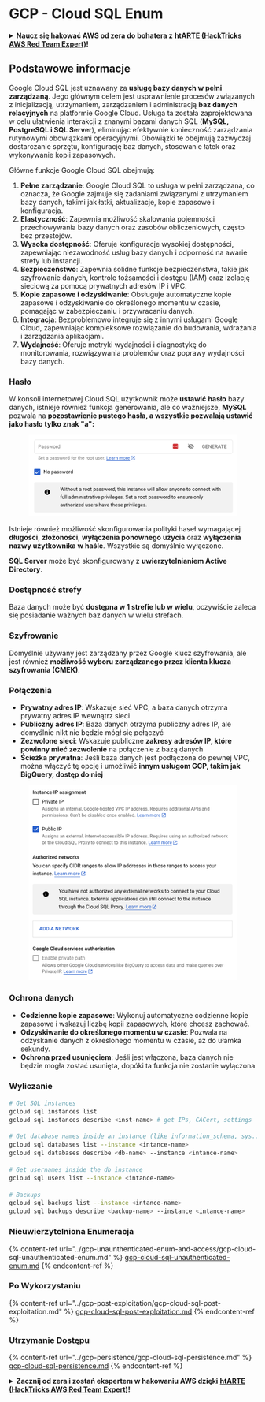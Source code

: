 # GCP - Cloud SQL Enum

<details>

<summary><strong>Naucz się hakować AWS od zera do bohatera z</strong> <a href="https://training.hacktricks.xyz/courses/arte"><strong>htARTE (HackTricks AWS Red Team Expert)</strong></a><strong>!</strong></summary>

Inne sposoby wsparcia HackTricks:

* Jeśli chcesz zobaczyć swoją **firmę reklamowaną w HackTricks** lub **pobrać HackTricks w formacie PDF**, sprawdź [**PLANY SUBSKRYPCYJNE**](https://github.com/sponsors/carlospolop)!
* Zdobądź [**oficjalne gadżety PEASS & HackTricks**](https://peass.creator-spring.com)
* Odkryj [**Rodzinę PEASS**](https://opensea.io/collection/the-peass-family), naszą kolekcję ekskluzywnych [**NFT**](https://opensea.io/collection/the-peass-family)
* **Dołącz do** 💬 [**Grupy Discord**](https://discord.gg/hRep4RUj7f) lub [**grupy telegramowej**](https://t.me/peass) lub **śledź** mnie na **Twitterze** 🐦 [**@carlospolopm**](https://twitter.com/carlospolopm)**.**
* **Podziel się swoimi sztuczkami hakerskimi, przesyłając PR-y do** [**HackTricks**](https://github.com/carlospolop/hacktricks) i [**HackTricks Cloud**](https://github.com/carlospolop/hacktricks-cloud)
*
*
* repozytoria na github.

</details>

## Podstawowe informacje

Google Cloud SQL jest uznawany za **usługę bazy danych w pełni zarządzaną**. Jego głównym celem jest usprawnienie procesów związanych z inicjalizacją, utrzymaniem, zarządzaniem i administracją **baz danych relacyjnych** na platformie Google Cloud. Usługa ta została zaprojektowana w celu ułatwienia interakcji z znanymi bazami danych SQL (**MySQL, PostgreSQL i SQL Server**), eliminując efektywnie konieczność zarządzania rutynowymi obowiązkami operacyjnymi. Obowiązki te obejmują zazwyczaj dostarczanie sprzętu, konfigurację baz danych, stosowanie łatek oraz wykonywanie kopii zapasowych.

Główne funkcje Google Cloud SQL obejmują:

1. **Pełne zarządzanie**: Google Cloud SQL to usługa w pełni zarządzana, co oznacza, że Google zajmuje się zadaniami związanymi z utrzymaniem bazy danych, takimi jak łatki, aktualizacje, kopie zapasowe i konfiguracja.
2. **Elastyczność**: Zapewnia możliwość skalowania pojemności przechowywania bazy danych oraz zasobów obliczeniowych, często bez przestojów.
3. **Wysoka dostępność**: Oferuje konfiguracje wysokiej dostępności, zapewniając niezawodność usług bazy danych i odporność na awarie strefy lub instancji.
4. **Bezpieczeństwo**: Zapewnia solidne funkcje bezpieczeństwa, takie jak szyfrowanie danych, kontrole tożsamości i dostępu (IAM) oraz izolację sieciową za pomocą prywatnych adresów IP i VPC.
5. **Kopie zapasowe i odzyskiwanie**: Obsługuje automatyczne kopie zapasowe i odzyskiwanie do określonego momentu w czasie, pomagając w zabezpieczaniu i przywracaniu danych.
6. **Integracja**: Bezproblemowo integruje się z innymi usługami Google Cloud, zapewniając kompleksowe rozwiązanie do budowania, wdrażania i zarządzania aplikacjami.
7. **Wydajność**: Oferuje metryki wydajności i diagnostykę do monitorowania, rozwiązywania problemów oraz poprawy wydajności bazy danych.

### Hasło

W konsoli internetowej Cloud SQL użytkownik może **ustawić** **hasło** bazy danych, istnieje również funkcja generowania, ale co ważniejsze, **MySQL** pozwala na **pozostawienie pustego hasła, a wszystkie pozwalają ustawić jako hasło tylko znak "a":**

<figure><img src="../../../.gitbook/assets/image (1) (1) (1) (1) (1) (1) (1) (1).png" alt=""><figcaption></figcaption></figure>

Istnieje również możliwość skonfigurowania polityki haseł wymagającej **długości**, **złożoności**, **wyłączenia ponownego użycia** oraz **wyłączenia nazwy użytkownika w haśle**. Wszystkie są domyślnie wyłączone.

**SQL Server** może być skonfigurowany z **uwierzytelnianiem Active Directory**.

### Dostępność strefy

Baza danych może być **dostępna w 1 strefie lub w wielu**, oczywiście zaleca się posiadanie ważnych baz danych w wielu strefach.

### Szyfrowanie

Domyślnie używany jest zarządzany przez Google klucz szyfrowania, ale jest również **możliwość wyboru zarządzanego przez klienta klucza szyfrowania (CMEK)**.

### Połączenia

* **Prywatny adres IP**: Wskazuje sieć VPC, a baza danych otrzyma prywatny adres IP wewnątrz sieci
* **Publiczny adres IP**: Baza danych otrzyma publiczny adres IP, ale domyślnie nikt nie będzie mógł się połączyć
* **Zezwolone sieci**: Wskazuje publiczne **zakresy adresów IP, które powinny mieć zezwolenie** na połączenie z bazą danych
* **Ścieżka prywatna**: Jeśli baza danych jest podłączona do pewnej VPC, można włączyć tę opcję i umożliwić **innym usługom GCP, takim jak BigQuery, dostęp do niej**

<figure><img src="../../../.gitbook/assets/image (1) (1) (1) (1) (1) (1) (1) (1) (1).png" alt=""><figcaption></figcaption></figure>

### Ochrona danych

* **Codzienne kopie zapasowe**: Wykonuj automatyczne codzienne kopie zapasowe i wskazuj liczbę kopii zapasowych, które chcesz zachować.
* **Odzyskiwanie do określonego momentu w czasie**: Pozwala na odzyskanie danych z określonego momentu w czasie, aż do ułamka sekundy.
* **Ochrona przed usunięciem**: Jeśli jest włączona, baza danych nie będzie mogła zostać usunięta, dopóki ta funkcja nie zostanie wyłączona

### Wyliczanie
```bash
# Get SQL instances
gcloud sql instances list
gcloud sql instances describe <inst-name> # get IPs, CACert, settings

# Get database names inside an instance (like information_schema, sys...)
gcloud sql databases list --instance <intance-name>
gcloud sql databases describe <db-name> --instance <intance-name>

# Get usernames inside the db instance
gcloud sql users list --instance <intance-name>

# Backups
gcloud sql backups list --instance <intance-name>
gcloud sql backups describe <backup-name> --instance <intance-name>
```
### Nieuwierzytelniona Enumeracja

{% content-ref url="../gcp-unaunthenticated-enum-and-access/gcp-cloud-sql-unauthenticated-enum.md" %}
[gcp-cloud-sql-unauthenticated-enum.md](../gcp-unaunthenticated-enum-and-access/gcp-cloud-sql-unauthenticated-enum.md)
{% endcontent-ref %}

### Po Wykorzystaniu

{% content-ref url="../gcp-post-exploitation/gcp-cloud-sql-post-exploitation.md" %}
[gcp-cloud-sql-post-exploitation.md](../gcp-post-exploitation/gcp-cloud-sql-post-exploitation.md)
{% endcontent-ref %}

### Utrzymanie Dostępu

{% content-ref url="../gcp-persistence/gcp-cloud-sql-persistence.md" %}
[gcp-cloud-sql-persistence.md](../gcp-persistence/gcp-cloud-sql-persistence.md)
{% endcontent-ref %}

<details>

<summary><strong>Zacznij od zera i zostań ekspertem w hakowaniu AWS dzięki</strong> <a href="https://training.hacktricks.xyz/courses/arte"><strong>htARTE (HackTricks AWS Red Team Expert)</strong></a><strong>!</strong></summary>

Inne sposoby wsparcia HackTricks:

* Jeśli chcesz zobaczyć swoją **firmę reklamowaną w HackTricks** lub **pobrać HackTricks w formacie PDF**, sprawdź [**PLANY SUBSKRYPCYJNE**](https://github.com/sponsors/carlospolop)!
* Zdobądź [**oficjalne gadżety PEASS & HackTricks**](https://peass.creator-spring.com)
* Odkryj [**Rodzinę PEASS**](https://opensea.io/collection/the-peass-family), naszą kolekcję ekskluzywnych [**NFT**](https://opensea.io/collection/the-peass-family)
* **Dołącz do** 💬 [**grupy Discord**](https://discord.gg/hRep4RUj7f) lub [**grupy telegramowej**](https://t.me/peass) lub **śledź** mnie na **Twitterze** 🐦 [**@carlospolopm**](https://twitter.com/carlospolopm)**.**
* **Podziel się swoimi sztuczkami hakerskimi, przesyłając PR-y do** [**HackTricks**](https://github.com/carlospolop/hacktricks) i [**HackTricks Cloud**](https://github.com/carlospolop/hacktricks-cloud) github repos.

</details>
